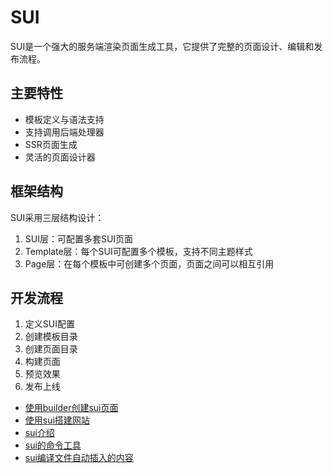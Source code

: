 # SUI

SUI是一个强大的服务端渲染页面生成工具，它提供了完整的页面设计、编辑和发布流程。

## 主要特性

- 模板定义与语法支持
- 支持调用后端处理器
- SSR页面生成
- 灵活的页面设计器

## 框架结构

SUI采用三层结构设计：

1. SUI层：可配置多套SUI页面
2. Template层：每个SUI可配置多个模板，支持不同主题样式
3. Page层：在每个模板中可创建多个页面，页面之间可以相互引用

## 开发流程

1. 定义SUI配置
2. 创建模板目录
3. 创建页面目录
4. 构建页面
5. 预览效果
6. 发布上线

<!-- links begin -->

- [使用builder创建sui页面](使用builder创建sui页面.md)
- [使用sui搭建网站](使用sui搭建网站.md)
- [sui介绍](sui介绍.md)
- [sui的命令工具](sui的命令工具.md)
- [sui编译文件自动插入的内容](sui编译文件自动插入的内容.md)
<!-- links end -->
